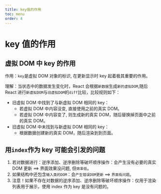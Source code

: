 ```yaml
---
title: key值的作用
toc: menu
order: 4
---
```


<BackTop></BackTop>

# key 值的作用

## 虚拟 DOM 中 key 的作用

作用：`key`是虚拟 DOM 对象的标识, 在更新显示时 key 起着极其重要的作用。

理解：当状态中的数据发生变化时，React 会根据`新数据`生成`新的虚拟DOM`,随后 React 进行`新虚拟DOM`与`旧虚拟DOM`的`diff`比较，比较规则如下：

- 旧虚拟 DOM 中找到了与新虚拟 DOM 相同的 key：
  - 若虚拟 DOM 中内容没变, 直接使用之前的真实 DOM。
  - 若虚拟 DOM 中内容变了, 则生成新的真实 DOM，随后替换掉页面中之前的真实 DOM。
- 旧虚拟 DOM 中未找到与新虚拟 DOM 相同的 key：
  - 根据数据创建新的真实 DOM，随后渲染到到页面。

## 用`index`作为 key 可能会引发的问题

1. 若对数据进行：逆序添加、逆序删除等破坏顺序操作：会产生没有必要的真实 DOM 更新 ==> 界面效果没问题, 但`效率低`。
2. 如果结构中还包含`输入类的DOM`：会`产生错误DOM更新` ==> `界面有问题`。
3. 注意！如果不存在对数据的逆序添加、逆序删除等破坏顺序操作：仅用于渲染列表用于展示，使用 index 作为 key 是没有问题的。
